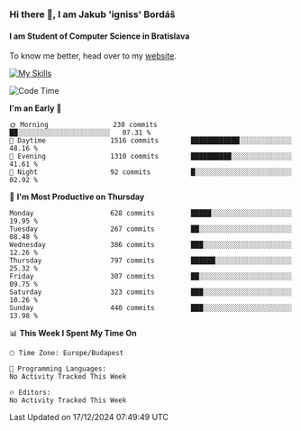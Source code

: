 ### Hi there 👋, I am Jakub 'igniss' Bordáš

#### I am Student of Computer Science in Bratislava
To know me better, head over to my [website](https://bordas.sk).

[![My Skills](https://skillicons.dev/icons?i=js,html,css,figma,svelte,java,kotlin,python,postgresql,typescript,nest,nodejs)](https://bordas.sk)


<!--START_SECTION:waka-->
![Code Time](http://img.shields.io/badge/Code%20Time-1%2C612%20hrs%208%20mins-blue)

**I'm an Early 🐤** 

```text
🌞 Morning                230 commits         ██░░░░░░░░░░░░░░░░░░░░░░░   07.31 % 
🌆 Daytime                1516 commits        ████████████░░░░░░░░░░░░░   48.16 % 
🌃 Evening                1310 commits        ██████████░░░░░░░░░░░░░░░   41.61 % 
🌙 Night                  92 commits          █░░░░░░░░░░░░░░░░░░░░░░░░   02.92 % 
```
📅 **I'm Most Productive on Thursday** 

```text
Monday                   628 commits         █████░░░░░░░░░░░░░░░░░░░░   19.95 % 
Tuesday                  267 commits         ██░░░░░░░░░░░░░░░░░░░░░░░   08.48 % 
Wednesday                386 commits         ███░░░░░░░░░░░░░░░░░░░░░░   12.26 % 
Thursday                 797 commits         ██████░░░░░░░░░░░░░░░░░░░   25.32 % 
Friday                   307 commits         ██░░░░░░░░░░░░░░░░░░░░░░░   09.75 % 
Saturday                 323 commits         ███░░░░░░░░░░░░░░░░░░░░░░   10.26 % 
Sunday                   440 commits         ███░░░░░░░░░░░░░░░░░░░░░░   13.98 % 
```


📊 **This Week I Spent My Time On** 

```text
🕑︎ Time Zone: Europe/Budapest

💬 Programming Languages: 
No Activity Tracked This Week

🔥 Editors: 
No Activity Tracked This Week
```


 Last Updated on 17/12/2024 07:49:49 UTC
<!--END_SECTION:waka-->
